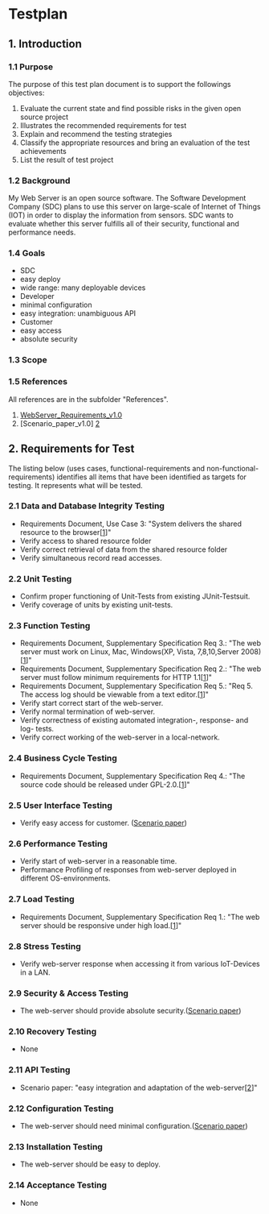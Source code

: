 # Testplan

## 1. Introduction
### 1.1 Purpose
The purpose of this test plan document is to support the followings objectives:
1. Evaluate the current state and find possible risks in the given open source project
2. Illustrates the recommended requirements for test
3. Explain and recommend the testing strategies
4. Classify the appropriate resources and bring an evaluation of the test achievements
5. List the result of test project  

### 1.2 Background
My Web Server is an open source software. The Software Development Company (SDC) plans to use this server on large-scale of Internet of Things (IOT) in order to display the information from sensors. SDC wants to evaluate whether this server fulfills all of their security, functional and performance needs.  

### 1.4 Goals
- SDC
 - easy deploy
 - wide range: many deployable devices
- Developer
 - minimal configuration
 - easy integration: unambiguous API
- Customer
 - easy access
 - absolute security

### 1.3 Scope

### 1.5 References
All references are in the subfolder "References".

1. [WebServer_Requirements_v1.0][1]
2. [Scenario_paper_v1.0] [2]

## 2. Requirements for Test
The listing below (uses cases, functional-requirements and non-functional-requirements) identifies all items that have been identified as targets for testing. It represents what will be tested.

### 2.1 Data and Database Integrity Testing

- Requirements Document, Use Case 3: "System delivers the shared resource to the browser[[1]]"
- Verify access to shared resource folder
- Verify correct retrieval of data from the shared resource folder
- Verify simultaneous record read accesses.

### 2.2  Unit Testing
- Confirm proper functioning of Unit-Tests from existing JUnit-Testsuit.
- Verify coverage of units by existing unit-tests.

### 2.3 Function Testing
- Requirements Document, Supplementary Specification Req 3.: "The web server must work on Linux, Mac, Windows(XP, Vista, 7,8,10,Server 2008)[[1]]"
- Requirements Document, Supplementary Specification Req 2.: "The web server must follow minimum requirements for HTTP 1.1[[1]]"
- Requirements Document, Supplementary Specification Req 5.: "Req 5. The access log should be viewable from a text editor.[[1]]"
- Verify start correct start of the web-server.
- Verify normal termination of web-server.
- Verify correctness of existing automated integration-, response- and log- tests.
- Verify correct working of the web-server in a local-network.

### 2.4 Business Cycle Testing
- Requirements Document, Supplementary Specification Req 4.: "The source code should be released under GPL-2.0.[[1]]"

### 2.5 User Interface Testing
- Verify easy access for customer. ([Scenario paper][2])

### 2.6 Performance Testing
- Verify start of web-server in a reasonable time.
- Performance Profiling of responses from web-server deployed in different OS-environments.

### 2.7 Load Testing
-  Requirements Document, Supplementary Specification Req 1.: "The web server should be responsive under high load.[[1]]"

### 2.8 Stress Testing
- Verify web-server response when accessing it from various IoT-Devices in a LAN.

### 2.9 Security & Access Testing
- The web-server should provide absolute security.([Scenario paper][2])

### 2.10 Recovery Testing
- None

### 2.11 API Testing
- Scenario paper: "easy integration and adaptation of the web-server[[2]]"

### 2.12 Configuration Testing
- The web-server should need minimal configuration.([Scenario paper][2])

### 2.13 Installation Testing
- The web-server should be easy to deploy.

### 2.14 Acceptance Testing
- None


[1]: https://github.com/onkelhoy/Software-Testing/blob/master/Assignment%202/References/WebServer_Requirements_v1.0.pdf
[2]: https://github.com/onkelhoy/Software-Testing/blob/master/Assignment%202/References/Scenario_paper_v1.0.pdf
